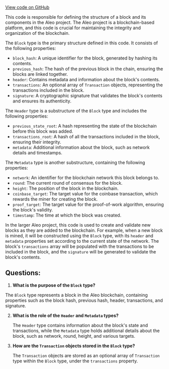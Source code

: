 [View code on GitHub](https://github.com/AleoHQ/aleo/sdk/src/models/block.ts)

This code is responsible for defining the structure of a block and its components in the Aleo project. The Aleo project is a blockchain-based platform, and this code is crucial for maintaining the integrity and organization of the blockchain.

The `Block` type is the primary structure defined in this code. It consists of the following properties:

- `block_hash`: A unique identifier for the block, generated by hashing its contents.
- `previous_hash`: The hash of the previous block in the chain, ensuring the blocks are linked together.
- `header`: Contains metadata and information about the block's contents.
- `transactions`: An optional array of `Transaction` objects, representing the transactions included in the block.
- `signature`: A cryptographic signature that validates the block's contents and ensures its authenticity.

The `Header` type is a substructure of the `Block` type and includes the following properties:

- `previous_state_root`: A hash representing the state of the blockchain before this block was added.
- `transactions_root`: A hash of all the transactions included in the block, ensuring their integrity.
- `metadata`: Additional information about the block, such as network details and timestamps.

The `Metadata` type is another substructure, containing the following properties:

- `network`: An identifier for the blockchain network this block belongs to.
- `round`: The current round of consensus for the block.
- `height`: The position of the block in the blockchain.
- `coinbase_target`: The target value for the coinbase transaction, which rewards the miner for creating the block.
- `proof_target`: The target value for the proof-of-work algorithm, ensuring the block's validity.
- `timestamp`: The time at which the block was created.

In the larger Aleo project, this code is used to create and validate new blocks as they are added to the blockchain. For example, when a new block is mined, it will be constructed using the `Block` type, with its `header` and `metadata` properties set according to the current state of the network. The block's `transactions` array will be populated with the transactions to be included in the block, and the `signature` will be generated to validate the block's contents.
## Questions: 
 1. **What is the purpose of the `Block` type?**

   The `Block` type represents a block in the Aleo blockchain, containing properties such as the block hash, previous hash, header, transactions, and signature.

2. **What is the role of the `Header` and `Metadata` types?**

   The `Header` type contains information about the block's state and transactions, while the `Metadata` type holds additional details about the block, such as network, round, height, and various targets.

3. **How are the `Transaction` objects stored in the `Block` type?**

   The `Transaction` objects are stored as an optional array of `Transaction` type within the `Block` type, under the `transactions` property.